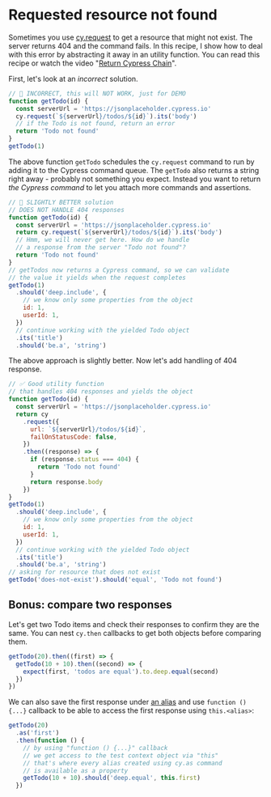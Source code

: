 # Requested resource not found

Sometimes you use [cy.request](https://on.cypress.io/request) to get a resource that might not exist. The server returns 404 and the command fails. In this recipe, I show how to deal with this error by abstracting it away in an utility function. You can read this recipe or watch the video "[Return Cypress Chain](https://youtu.be/in0ZXw1JtJQ)".

First, let's look at an _incorrect_ solution.

<!-- fiddle cy.request() - handle an error response -->

```js skip
// 🚨 INCORRECT, this will NOT WORK, just for DEMO
function getTodo(id) {
  const serverUrl = 'https://jsonplaceholder.cypress.io'
  cy.request(`${serverUrl}/todos/${id}`).its('body')
  // if the Todo is not found, return an error
  return 'Todo not found'
}
getTodo(1)
```

The above function `getTodo` schedules the `cy.request` command to run by adding it to the Cypress command queue. The `getTodo` also returns a string right away - probably not something you expect. Instead you want to return _the Cypress command_ to let you attach more commands and assertions.

```js skip
// 🚨 SLIGHTLY BETTER solution
// DOES NOT HANDLE 404 responses
function getTodo(id) {
  const serverUrl = 'https://jsonplaceholder.cypress.io'
  return cy.request(`${serverUrl}/todos/${id}`).its('body')
  // Hmm, we will never get here. How do we handle
  // a response from the server "Todo not found"?
  return 'Todo not found'
}
// getTodos now returns a Cypress command, so we can validate
// the value it yields when the request completes
getTodo(1)
  .should('deep.include', {
    // we know only some properties from the object
    id: 1,
    userId: 1,
  })
  // continue working with the yielded Todo object
  .its('title')
  .should('be.a', 'string')
```

The above approach is slightly better. Now let's add handling of 404 response.

```js
// ✅ Good utility function
// that handles 404 responses and yields the object
function getTodo(id) {
  const serverUrl = 'https://jsonplaceholder.cypress.io'
  return cy
    .request({
      url: `${serverUrl}/todos/${id}`,
      failOnStatusCode: false,
    })
    .then((response) => {
      if (response.status === 404) {
        return 'Todo not found'
      }
      return response.body
    })
}
getTodo(1)
  .should('deep.include', {
    // we know only some properties from the object
    id: 1,
    userId: 1,
  })
  // continue working with the yielded Todo object
  .its('title')
  .should('be.a', 'string')
// asking for resource that does not exist
getTodo('does-not-exist').should('equal', 'Todo not found')
```

## Bonus: compare two responses

Let's get two Todo items and check their responses to confirm they are the same. You can nest `cy.then` callbacks to get both objects before comparing them.

```js
getTodo(20).then((first) => {
  getTodo(10 + 10).then((second) => {
    expect(first, 'todos are equal').to.deep.equal(second)
  })
})
```

We can also save the first response under [an alias](../commands/aliasing.md) and use `function () {...}` callback to be able to access the first response using `this.<alias>`:

```js
getTodo(20)
  .as('first')
  .then(function () {
    // by using "function () {...}" callback
    // we get access to the test context object via "this"
    // that's where every alias created using cy.as command
    // is available as a property
    getTodo(10 + 10).should('deep.equal', this.first)
  })
```

<!-- fiddle-end -->
